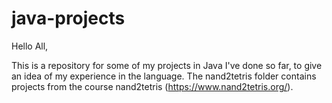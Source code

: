 # java-projects
Hello All,

This is a repository for some of my projects in Java I've done so far, to give an idea of my experience in the language.
The nand2tetris folder contains projects from the course nand2tetris (https://www.nand2tetris.org/).

